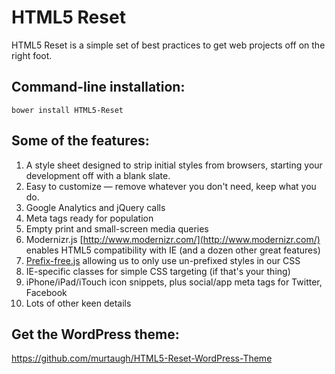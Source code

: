 # HTML5 Reset

HTML5 Reset is a simple set of best practices to get web projects off on the right foot.

## Command-line installation:

```
bower install HTML5-Reset
```

## Some of the features:

1. A style sheet designed to strip initial styles from browsers, starting your development off with a blank slate.
2. Easy to customize — remove whatever you don't need, keep what you do.
3. Google Analytics and jQuery calls
4. Meta tags ready for population
5. Empty print and small-screen media queries
6. Modernizr.js [http://www.modernizr.com/](http://www.modernizr.com/) enables HTML5 compatibility with IE (and a dozen other great features)
7. [Prefix-free.js](http://leaverou.github.io/prefixfree/) allowing us to only use un-prefixed styles in our CSS
8. IE-specific classes for simple CSS targeting (if that's your thing)
9. iPhone/iPad/iTouch icon snippets, plus social/app meta tags for Twitter, Facebook
10. Lots of other keen details

## Get the WordPress theme:

https://github.com/murtaugh/HTML5-Reset-WordPress-Theme
